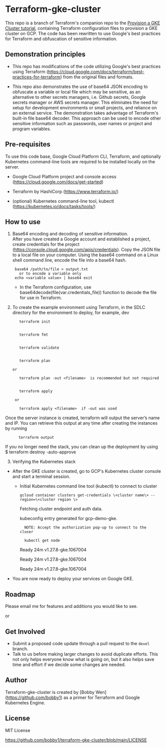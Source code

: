 # Terraform-gke-cluster

This repo is a branch of Terraform's companion repo to the [Provision a GKE Cluster tutorial](https://developer.hashicorp.com/terraform/tutorials/kubernetes/gke), containing Terraform configuration files to provision a GKE cluster on GCP. The code has been rewritten to use Google's best practices for Terraform and obfuscation of sensitive information.

## Demonstration principles
* This repo has modifications of the code utilizing Google's best practices using Terraform (https://cloud.google.com/docs/terraform/best-practices-for-terraform) from the original files and formats.

* This repo also demonstrates the use of base64 JSON encoding to obfuscate a variable or local file which may be sensitive, as an alternative to other secrets managers, i.e. Github secrets, Google secrets manager or AWS secrets manager.  This eliminates the need for setup for development environments or small projects, and reliance on an external service.  The demonstration takes advantage of Terraform's built-in file base64 decoder.  This approach can be used to encode other sensitive information such as passwords, user names or project and program variables.

## Pre-requisites

To use this code base, Google Cloud Platform CLI, Terraform, and optionally Kubernetes command-line tools are required to be installed locally on the server.

   * Google Cloud Platform project and console access (https://cloud.google.com/docs/get-started)
  
   * Terraform by HashiCorp (https://www.terraform.io/)

   * (optional) Kubernetes command-line tool, kubectl  (https://kubernetes.io/docs/tasks/tools/)
  
## How to use
1. Base64 encoding and decoding of sensitive information.  
     After you have created a Google account and established a project, create credentials for the project (https://console.cloud.google.com/apis/credentials).  Copy the JSON file to a local file on your computer.  Using the base64 command on a Linux shell command line, encode the file into a base64 hash.
        
        base64 /path/to/file > output.txt
          or to encode a variable only
        echo <variable value> | base64 exit
        
        

    * In the Terraform configuration, use base64decode(file(var.credentials_file)) function to decode the file for use in Terraform. 

2. To create the example environment using Terraform, in the SDLC directory for the environment to deploy, for example, dev

          terraform init


          terraform fmt


          terraform validate


          terraform plan  

       or 

          terraform plan -out <filename>  is recommended but not required

       
          terraform apply
  
        or
       
          terraform apply <filename>  if -out was used
  
 Once the server instance is created, terraform will output the server’s name and IP.  You can retrieve this output at any time after creating the instances by running 
  
          terraform output
  
If you no longer need the stack,  you can clean up the deployment by using
  $ terraform destroy -auto-approve

3. Verifying the Kubernetes stack
  - After the GKE cluster is created, go to GCP's Kubernetes cluster console and start a terminal session.  
    - Initial Kubernetes command line tool (kubectl) to connect to cluster

          gcloud container clusters get-credentials \<cluster name\> --region=\<cluster region \>

       Fetching cluster endpoint and auth data.

       kubeconfig entry generated for gcp-demo-gke.

            NOTE: Accept the authorization pop-up to connect to the cluser

            kubectl get node 
      <node name>   Ready    <none>   24m   v1.27.8-gke.1067004

      <node name>   Ready    <none>   24m   v1.27.8-gke.1067004

      <node name>   Ready    <none>   24m   v1.27.8-gke.1067004

  * You are now ready to deploy your services on Google GKE.


## Roadmap

Please email me for features and additions you would like to see.  

or

## Get Involved

* Submit a proposed code update through a pull request to the `devel` branch.
* Talk to us before making larger changes
  to avoid duplicate efforts. This not only helps everyone
  know what is going on, but it also helps save time and effort if we decide
  some changes are needed.

## Author

Terraform-gke-cluster is created by [Bobby Wen] (https://github.com/bobby1) as a primer for Terraform and Google Kubernetes Engine.

## License

MIT License

https://github.com/bobby1/terraform-gke-cluster/blob/main/LICENSE
